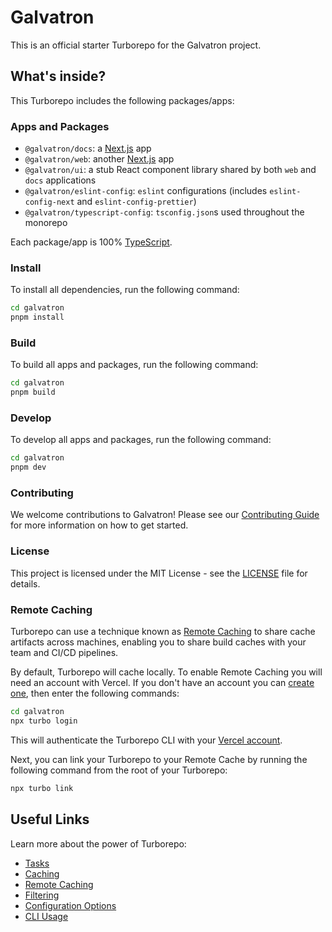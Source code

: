 # Galvatron

This is an official starter Turborepo for the Galvatron project.

## What's inside?

This Turborepo includes the following packages/apps:

### Apps and Packages

- `@galvatron/docs`: a [Next.js](https://nextjs.org/) app
- `@galvatron/web`: another [Next.js](https://nextjs.org/) app
- `@galvatron/ui`: a stub React component library shared by both `web` and `docs` applications
- `@galvatron/eslint-config`: `eslint` configurations (includes `eslint-config-next` and `eslint-config-prettier`)
- `@galvatron/typescript-config`: `tsconfig.json`s used throughout the monorepo

Each package/app is 100% [TypeScript](https://www.typescriptlang.org/).

### Install

To install all dependencies, run the following command:

```sh
cd galvatron
pnpm install
```

### Build

To build all apps and packages, run the following command:

```sh
cd galvatron
pnpm build
```

### Develop

To develop all apps and packages, run the following command:

```sh
cd galvatron
pnpm dev
```

### Contributing

We welcome contributions to Galvatron! Please see our [Contributing Guide](CONTRIBUTING.md) for more information on how to get started.

### License

This project is licensed under the MIT License - see the [LICENSE](LICENSE) file for details.

### Remote Caching

Turborepo can use a technique known as [Remote Caching](https://turbo.build/repo/docs/core-concepts/remote-caching) to share cache artifacts across machines, enabling you to share build caches with your team and CI/CD pipelines.

By default, Turborepo will cache locally. To enable Remote Caching you will need an account with Vercel. If you don't have an account you can [create one](https://vercel.com/signup), then enter the following commands:

```sh
cd galvatron
npx turbo login
```

This will authenticate the Turborepo CLI with your [Vercel account](https://vercel.com/docs/concepts/personal-accounts/overview).

Next, you can link your Turborepo to your Remote Cache by running the following command from the root of your Turborepo:

```sh
npx turbo link
```

## Useful Links

Learn more about the power of Turborepo:

- [Tasks](https://turbo.build/repo/docs/core-concepts/monorepos/running-tasks)
- [Caching](https://turbo.build/repo/docs/core-concepts/caching)
- [Remote Caching](https://turbo.build/repo/docs/core-concepts/remote-caching)
- [Filtering](https://turbo.build/repo/docs/core-concepts/monorepos/filtering)
- [Configuration Options](https://turbo.build/repo/docs/reference/configuration)
- [CLI Usage](https://turbo.build/repo/docs/reference/command-line-reference)